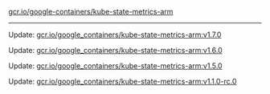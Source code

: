 [gcr.io/google-containers/kube-state-metrics-arm](https://hub.docker.com/r/cruse/kube-state-metrics-arm/tags/) 

----
Update: [gcr.io/google_containers/kube-state-metrics-arm:v1.7.0](https://hub.docker.com/r/cruse/kube-state-metrics-arm/tags/)

Update: [gcr.io/google_containers/kube-state-metrics-arm:v1.6.0](https://hub.docker.com/r/cruse/kube-state-metrics-arm/tags/)

Update: [gcr.io/google_containers/kube-state-metrics-arm:v1.5.0](https://hub.docker.com/r/cruse/kube-state-metrics-arm/tags/)

Update: [gcr.io/google_containers/kube-state-metrics-arm:v1.1.0-rc.0](https://hub.docker.com/r/cruse/kube-state-metrics-arm/tags/)

